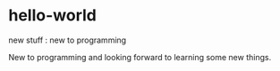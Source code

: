 # hello-world
new stuff : new to programming


New to programming and looking forward to learning some new things.


